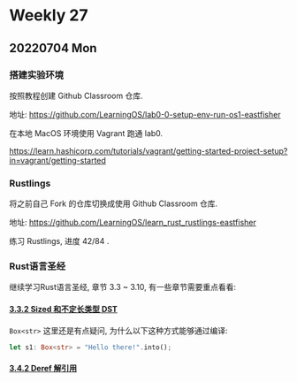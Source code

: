 # Weekly 27

## 20220704 Mon

### 搭建实验环境

按照教程创建 Github Classroom 仓库.

地址: https://github.com/LearningOS/lab0-0-setup-env-run-os1-eastfisher

在本地 MacOS 环境使用 Vagrant 跑通 lab0.

https://learn.hashicorp.com/tutorials/vagrant/getting-started-project-setup?in=vagrant/getting-started

### Rustlings

将之前自己 Fork 的仓库切换成使用 Github Classroom 仓库.

地址: https://github.com/LearningOS/learn_rust_rustlings-eastfisher

练习 Rustlings, 进度 42/84 .

### Rust语言圣经

继续学习Rust语言圣经, 章节 3.3 ~ 3.10, 有一些章节需要重点看看:

#### [3.3.2 Sized 和不定长类型 DST](https://course.rs/advance/into-types/sized.html)

`Box<str>` 这里还是有点疑问, 为什么以下这种方式能够通过编译:

```rust
let s1: Box<str> = "Hello there!".into();
```

#### [3.4.2 Deref 解引用](https://course.rs/advance/smart-pointer/deref.html)

